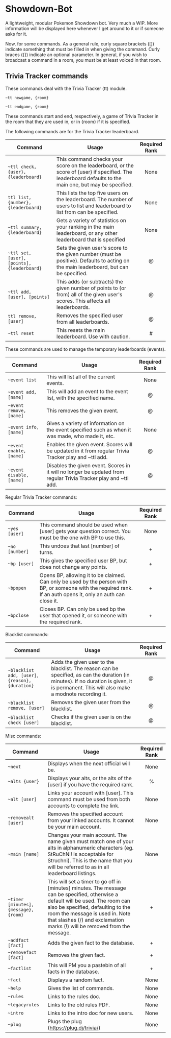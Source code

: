 # Showdown-Bot
A lightweight, modular Pokemon Showdown bot.
Very much a WIP.
More information will be displayed here whenever I get around to it or if someone asks for it.

Now, for some commands. As a general rule, curly square brackets ([]) indicate something that must be filled in when giving the command. Curly braces ({}) indicate an optional parameter. In general, if you wish to broadcast a command in a room, you must be at least voiced in that room.

## Trivia Tracker commands
These commands deal with the Trivia Tracker (tt) module.

`~tt newgame, {room}`

`~tt endgame, {room}`

These commands start and end, respectively, a game of Trivia Tracker in the room that they are used in, or in {room} if it is specified.

The following commands are for the Trivia Tracker leaderboard.


Command|Usage|Required Rank
-|-|:-:
`~ttl check, {user}, {leaderboard}`|This command checks your score on the leaderboard, or the score of {user} if specified. The leaderboard defaults to the main one, but may be specified.|None
`ttl list, {number}, {leaderboard}`|This lists the top five users on the leaderboard. The number of users to list and leaderboard to list from can be specified.|None
`~ttl summary, {leaderboard}`|Gets a variety of statistics on your ranking in the main leaderboard, or any other leaderboard that is specified|None
`~ttl set, [user], [points], {leaderboard}`|Sets the given user's score to the given number (must be positive). Defaults to acting on the main leaderboard, but can be specified.|@
`~ttl add, [user], [points]`|This adds (or subtracts) the given number of points to (or from) all of the given user's scores. This affects all leaderboards.|@
`ttl remove, [user]`|Removes the specified user from all leaderboards.|@
`~ttl reset`|This resets the main leaderboard. Use with caution.|#

These commands are used to manage the temporary leaderboards (events).

Command|Usage|Required Rank
-|-|:-:
`~event list`|This will list all of the current events.|None
`~event add, [name]`|This will add an event to the event list, with the specified name.|@
`~event remove, [name]`|This removes the given event.|@
`~event info, [name]`|Gives a variety of information on the event specified such as when it was made, who made it, etc.|None
`~event enable, [name]`|Enables the given event. Scores will be updated in it from regular Trivia Tracker play and ~ttl add.|@
`~event disable, [name]`|Disables the given event. Scores in it will no longer be updated from regular Trivia Tracker play and ~ttl add.|@

Regular Trivia Tracker commands:

Command|Usage|Required Rank
-|-|:-:
`~yes [user]`|This command should be used when [user] gets your question correct. You must be the one with BP to use this.|None
`~no [number]`|This undoes that last [number] of turns.|+
`~bp [user]`|This gives the specified user BP, but does not change any points.|+
`~bpopen`|Opens BP, allowing it to be claimed. Can only be used by the person with BP, or someone with the required rank. If an auth opens it, only an auth can close it.|+
`~bpclose`|Closes BP. Can only be used bp the user that opened it, or someone with the required rank.|+

Blacklist commands:

Command|Usage|Required Rank
-|-|:-:
`~blacklist add, [user], {reason}, {duration}`|Adds the given user to the blacklist. The reason can be specified, as can the duration (in minutes). If no duration is given, it is permanent. This will also make a modnote recording it.|@
`~blacklist remove, [user]`|Removes the given user from the blacklist.|@
`~blacklist check [user]`|Checks if the given user is on the blacklist.|@

Misc commands:

Command|Usage|Required Rank
-|-|:-:
`~next`|Displays when the next official will be.|None
`~alts {user}`|Displays your alts, or the alts of the [user] if you have the required rank.|%
`~alt [user]`|Links your account with [user]. This command must be used from both accounts to complete the link.|None
`~removealt [user]`|Removes the specified account from your linked accounts. It cannot be your main account.|None
`~main [name]`|Changes your main account. The name given must match one of your alts in alphanumeric characters (eg. StRuChNi! is acceptable for Struchni). This is the name that you will be referred to as in all leaderboard listings.|None
`~timer [minutes], {message}, {room}`|This will set a timer to go off in [minutes] minutes. The message can be specified, otherwise a default will be used. The room can also be specified, defaulting to the room the message is used in. Note that slashes (/) and exclamation marks (!) will be removed from the message.|+
`~addfact [fact]`|Adds the given fact to the database.|+
`~removefact [fact]`|Removes the given fact.|+
`~factlist`|This will PM you a pastebin of all facts in the database.|+
`~fact`|Displays a random fact.|None
`~help`|Gives the list of commands.|None
`~rules`|Links to the rules doc.|None
`~legacyrules`|Links to the old rules PDF.|None
`~intro`|Links to the intro doc for new users.|None
`~plug`|Plugs the plug (https://plug.dj/trivia/)|None
